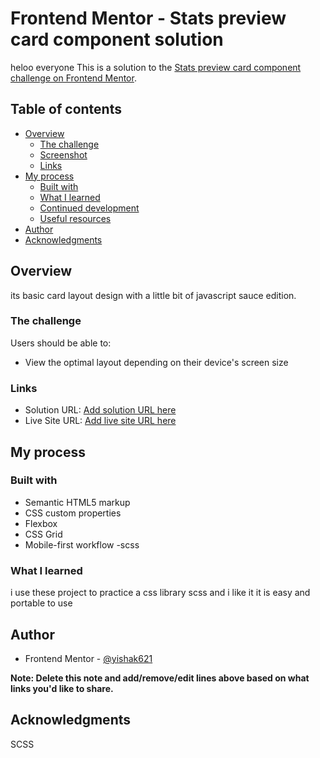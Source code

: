 # Frontend Mentor - Stats preview card component solution

heloo everyone
This is a solution to the [Stats preview card component challenge on Frontend Mentor](https://www.frontendmentor.io/challenges/stats-preview-card-component-8JqbgoU62).

## Table of contents

- [Overview](#overview)
  - [The challenge](#the-challenge)
  - [Screenshot](#screenshot)
  - [Links](#links)
- [My process](#my-process)
  - [Built with](#built-with)
  - [What I learned](#what-i-learned)
  - [Continued development](#continued-development)
  - [Useful resources](#useful-resources)
- [Author](#author)
- [Acknowledgments](#acknowledgments)

## Overview

its basic card layout design with a little bit of javascript sauce edition.

### The challenge

Users should be able to:

- View the optimal layout depending on their device's screen size

### Links

- Solution URL: [Add solution URL here](https://your-solution-url.com)
- Live Site URL: [Add live site URL here](https://your-live-site-url.com)

## My process

### Built with

- Semantic HTML5 markup
- CSS custom properties
- Flexbox
- CSS Grid
- Mobile-first workflow
  -scss

### What I learned

i use these project to practice a css library scss and i like it it is easy and portable to use

## Author

- Frontend Mentor - [@yishak621](https://www.frontendmentor.io/profile/yourusername)

**Note: Delete this note and add/remove/edit lines above based on what links you'd like to share.**

## Acknowledgments

SCSS
